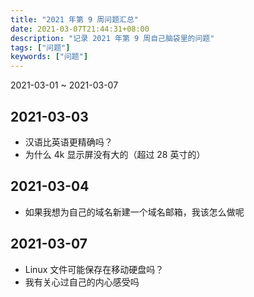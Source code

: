 ```yaml
---
title: "2021 年第 9 周问题汇总"
date: 2021-03-07T21:44:31+08:00
description: "记录 2021 年第 9 周自己脑袋里的问题"
tags: ["问题"]
keywords: ["问题"]
---
```


2021-03-01 ~ 2021-03-07

## 2021-03-03

- 汉语比英语更精确吗？
- 为什么 4k 显示屏没有大的（超过 28 英寸的）

## 2021-03-04

- 如果我想为自己的域名新建一个域名邮箱，我该怎么做呢

## 2021-03-07

- Linux 文件可能保存在移动硬盘吗？
- 我有关心过自己的内心感受吗
